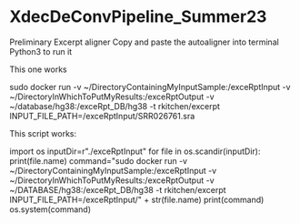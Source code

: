 # XdecDeConvPipeline_Summer23

Preliminary Excerpt aligner
Copy and paste the autoaligner into terminal Python3 to run it

This one works


sudo docker run -v ~/DirectoryContainingMyInputSample:/exceRptInput -v ~/DirectoryInWhichToPutMyResults:/exceRptOutput -v ~/database/hg38:/exceRpt_DB/hg38 -t rkitchen/excerpt INPUT_FILE_PATH=/exceRptInput/SRR026761.sra


This script works:

import os
inputDir=r"./exceRptInput"
for file in os.scandir(inputDir):
    print(file.name)
    command="sudo docker run -v ~/DirectoryContainingMyInputSample:/exceRptInput -v ~/DirectoryInWhichToPutMyResults:/exceRptOutput -v ~/DATABASE/hg38:/exceRpt_DB/hg38 -t rkitchen/excerpt INPUT_FILE_PATH=/exceRptInput/" + str(file.name)
    print(command)
    os.system(command)
